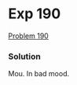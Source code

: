 # Exp 190
[Problem 190](https://leetcode.com/problems/reverse-bits/description/)

### Solution
Mou. In bad mood.